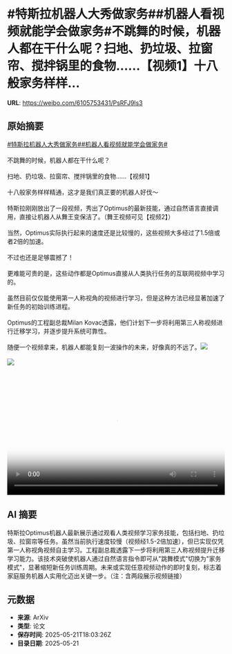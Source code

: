# #特斯拉机器人大秀做家务##机器人看视频就能学会做家务#不跳舞的时候，机器人都在干什么呢？扫地、扔垃圾、拉窗帘、搅拌锅里的食物……【视频1】十八般家务样样...

**URL**: https://weibo.com/6105753431/PsRFJ9ls3

## 原始摘要

<a href="https://m.weibo.cn/search?containerid=231522type%3D1%26t%3D10%26q%3D%23%E7%89%B9%E6%96%AF%E6%8B%89%E6%9C%BA%E5%99%A8%E4%BA%BA%E5%A4%A7%E7%A7%80%E5%81%9A%E5%AE%B6%E5%8A%A1%23&amp;extparam=%23%E7%89%B9%E6%96%AF%E6%8B%89%E6%9C%BA%E5%99%A8%E4%BA%BA%E5%A4%A7%E7%A7%80%E5%81%9A%E5%AE%B6%E5%8A%A1%23" data-hide=""><span class="surl-text">#特斯拉机器人大秀做家务#</span></a><a href="https://m.weibo.cn/search?containerid=231522type%3D1%26t%3D10%26q%3D%23%E6%9C%BA%E5%99%A8%E4%BA%BA%E7%9C%8B%E8%A7%86%E9%A2%91%E5%B0%B1%E8%83%BD%E5%AD%A6%E4%BC%9A%E5%81%9A%E5%AE%B6%E5%8A%A1%23&amp;extparam=%23%E6%9C%BA%E5%99%A8%E4%BA%BA%E7%9C%8B%E8%A7%86%E9%A2%91%E5%B0%B1%E8%83%BD%E5%AD%A6%E4%BC%9A%E5%81%9A%E5%AE%B6%E5%8A%A1%23" data-hide=""><span class="surl-text">#机器人看视频就能学会做家务#</span></a><br><br>不跳舞的时候，机器人都在干什么呢？<br><br>扫地、扔垃圾、拉窗帘、搅拌锅里的食物……【视频1】<br><br>十八般家务样样精通，这才是我们真正要的机器人好伐～<br><br>特斯拉刚刚放出了一段视频，秀出了Optimus的最新技能，通过自然语言直接调用，直接让机器人从舞王变保洁了。（舞王视频可见【视频2】）<br><br>当然，Optimus实际执行起来的速度还是比较慢的，这些视频大多经过了1.5倍或者2倍的加速。<br><br>不过也还是足够震撼了！<br><br>更难能可贵的是，这些动作都是Optimus直接从人类执行任务的互联网视频中学习的。<br><br>虽然目前仅仅能使用第一人称视角的视频进行学习，但是这种方法已经显著加速了新任务的初始训练进程。<br><br>Optimus的工程副总裁Milan Kovac透露，他们计划下一步将利用第三人称视频进行迁移学习，并逐步提升系统可靠性。<br><br>随便一个视频拿来，机器人都能复刻一波操作的未来，好像真的不远了。<img style="" src="https://tvax2.sinaimg.cn/large/006Fd7o3ly1i1n8zn7z99j30zk0k0tbo.jpg" referrerpolicy="no-referrer"><br><br><img style="" src="https://tvax2.sinaimg.cn/large/006Fd7o3ly1i1n8zm9k9uj30u01hcwh8.jpg" referrerpolicy="no-referrer"><br><br><br clear="both"><div style="clear: both"></div><video controls="controls" poster="https://tvax1.sinaimg.cn/orj480/006Fd7o3ly1i1n8zmgi0tj30zk0k0tbo.jpg" style="width: 100%"><source src="https://f.video.weibocdn.com/o0/JyszFevnlx08oq6sKW0o01041200XetC0E010.mp4?label=mp4_720p&amp;template=1280x720.25.0&amp;ori=0&amp;ps=1CwnkDw1GXwCQx&amp;Expires=1747854068&amp;ssig=HV%2BTRhK3%2FQ&amp;KID=unistore,video"><source src="https://f.video.weibocdn.com/o0/rmAKgCk0lx08oq6s6Fl601041200qgyT0E010.mp4?label=mp4_hd&amp;template=852x480.25.0&amp;ori=0&amp;ps=1CwnkDw1GXwCQx&amp;Expires=1747854068&amp;ssig=nITAqbYQHw&amp;KID=unistore,video"><source src="https://f.video.weibocdn.com/o0/KxIX51XClx08oq6rKe6Y01041200g4xg0E010.mp4?label=mp4_ld&amp;template=640x360.25.0&amp;ori=0&amp;ps=1CwnkDw1GXwCQx&amp;Expires=1747854068&amp;ssig=F2yjj9CWPH&amp;KID=unistore,video"><p>视频无法显示，请前往<a href="https://video.weibo.com/show?fid=1034%3A5168794210074688" target="_blank" rel="noopener noreferrer">微博视频</a>观看。</p></video>

## AI 摘要

特斯拉Optimus机器人最新展示通过观看人类视频学习家务技能，包括扫地、扔垃圾、拉窗帘等任务。虽然当前执行速度较慢（视频经1.5-2倍加速），但已实现仅凭第一人称视角视频自主学习。工程副总裁透露下一步将利用第三人称视频提升迁移学习能力。该技术突破使机器人通过自然语言指令即可从"跳舞模式"切换为"家务模式"，显著缩短新任务训练周期。未来或实现任意视频动作的即时复刻，标志着家庭服务机器人实用化迈出关键一步。（注：含两段展示视频链接）

## 元数据

- **来源**: ArXiv
- **类型**: 论文
- **保存时间**: 2025-05-21T18:03:26Z
- **目录日期**: 2025-05-21
